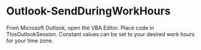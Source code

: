 # Outlook-SendDuringWorkHours

From Microsoft Outlook, open the VBA Editor. Place code in ThisOutlookSession.  Constant values can be set to your desired work hours for your time zone. 
